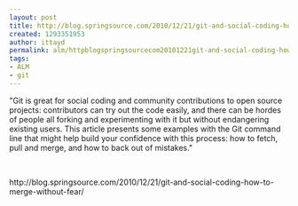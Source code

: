 ```yaml
---
layout: post
title: http://blog.springsource.com/2010/12/21/git-and-social-coding-how-to-merge-without-fear/
created: 1293351953
author: ittayd
permalink: alm/httpblogspringsourcecom20101221git-and-social-coding-how-merge-without-fear
tags:
- ALM
- git
---
```

<p>&quot;Git is great for social coding and community contributions to open  source projects: contributors can try out the code easily, and there can  be hordes of people all forking and experimenting with it but without  endangering existing users.  This article presents some examples with  the Git command line that might help build your confidence with this  process: how to fetch, pull and merge, and how to back out of mistakes.&quot;</p>
<p>&nbsp;</p>
<p>http://blog.springsource.com/2010/12/21/git-and-social-coding-how-to-merge-without-fear/</p>
